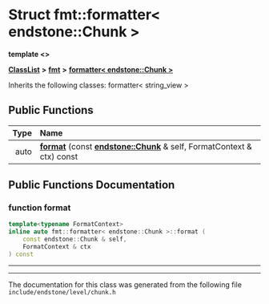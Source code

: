 

# Struct fmt::formatter&lt; endstone::Chunk &gt;

**template &lt;&gt;**



[**ClassList**](annotated.md) **>** [**fmt**](namespacefmt.md) **>** [**formatter&lt; endstone::Chunk &gt;**](structfmt_1_1formatter_3_01endstone_1_1Chunk_01_4.md)








Inherits the following classes: formatter< string_view >


































## Public Functions

| Type | Name |
| ---: | :--- |
|  auto | [**format**](#function-format) (const [**endstone::Chunk**](classendstone_1_1Chunk.md) & self, FormatContext & ctx) const<br> |




























## Public Functions Documentation




### function format 

```C++
template<typename FormatContext>
inline auto fmt::formatter< endstone::Chunk >::format (
    const endstone::Chunk & self,
    FormatContext & ctx
) const
```




<hr>

------------------------------
The documentation for this class was generated from the following file `include/endstone/level/chunk.h`

